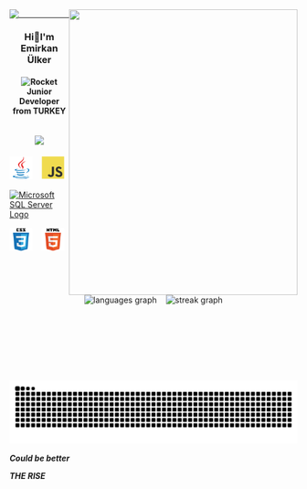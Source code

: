<img align="right" height="500" width="400" src="https://giffiles.alphacoders.com/917/91750.gif" />
<img align="left" src="https://visitor-badge.laobi.icu/badge?page_id=emrkn-ulkr.emrkn-ulkr&left_color=red&right_color=mediumpurple"  />
<hr>
<h3 align="center">Hi👋I'm Emirkan Ülker</h3>
<h4 align="center">
    <img src="https://images.emojiterra.com/google/noto-emoji/animated-emoji/1f680.gif" alt="Rocket" width="20" height="20">Junior Developer from TURKEY
</h4>
<br>
<div align="center">
    <a href="mailto:emirkanulker08@gmail.com">
      <img src="https://img.shields.io/badge/Email-emirkanulker08@gmail.com-red?style=flat-square&logo=gmail"></a>
</div>
<br>
<div style="display: flex; gap: 1rem; flex-wrap: wrap; align-items: center;">
    <!-- Her ikon linki -->
    <a href="https://www.java.com" target="_blank" rel="noopener noreferrer" aria-label="Java programming language">
      <img src="https://raw.githubusercontent.com/devicons/devicon/master/icons/java/java-original.svg" alt="Java Logo" style="width:40px; height:40px; transition: transform 0.3s;" onmouseover="this.style.transform='scale(1.1)'" onmouseout="this.style.transform='scale(1)'" />
    </a>
  <a href="https://developer.mozilla.org/en-US/docs/Web/JavaScript" target="_blank" rel="noopener noreferrer" aria-label="JavaScript programming language">
      <img src="https://raw.githubusercontent.com/devicons/devicon/master/icons/javascript/javascript-original.svg" alt="JavaScript Logo" style="width:40px; height:40px; transition: transform 0.3s;" onmouseover="this.style.transform='scale(1.1)'" onmouseout="this.style.transform='scale(1)'" />
    </a>
   <a href="https://www.microsoft.com/en-us/sql-server" target="_blank" rel="noopener noreferrer" aria-label="Microsoft SQL Server">
      <img src="https://www.svgrepo.com/show/303229/microsoft-sql-server-logo.svg" alt="Microsoft SQL Server Logo" style="width:40px; height:40px; transition: transform 0.3s;" onmouseover="this.style.transform='scale(1.1)'" onmouseout="this.style.transform='scale(1)'" />
    </a>
    <a href="https://www.w3schools.com/css/" target="_blank" rel="noopener noreferrer" aria-label="CSS3 stylesheet language">
      <img src="https://raw.githubusercontent.com/devicons/devicon/master/icons/css3/css3-original-wordmark.svg" alt="CSS3 Logo" style="width:40px; height:40px; transition: transform 0.3s;" onmouseover="this.style.transform='scale(1.1)'" onmouseout="this.style.transform='scale(1)'" />
    </a>
    <a href="https://www.w3.org/html/" target="_blank" rel="noopener noreferrer" aria-label="HTML5 markup language">
      <img src="https://raw.githubusercontent.com/devicons/devicon/master/icons/html5/html5-original-wordmark.svg" alt="HTML5 Logo" style="width:40px; height:40px; transition: transform 0.3s;" onmouseover="this.style.transform='scale(1.1)'" onmouseout="this.style.transform='scale(1)'" />
    </a>   
  </div>
<br>


<section style="width: 100%; display: flex; justify-content: center; gap: 1rem; flex-wrap: wrap; box-sizing: border-box; padding: 0 1rem;">
  <img src="https://github-readme-stats.vercel.app/api/top-langs?username=emrkn-ulkr&locale=en&hide_title=false&layout=compact&card_width=320&langs_count=5&theme=default&hide_border=true&order=2" alt="languages graph" style="height: 150px; max-width: 100%; object-fit: contain;" />
  <img src="https://streak-stats.demolab.com?user=emrkn-ulkr&locale=en&mode=daily&theme=default&hide_border=true&border_radius=5&order=3" alt="streak graph" style="height: 150px; max-width: 100%; object-fit: contain;" />
</section>
<img src="https://raw.githubusercontent.com/emrkn-ulkr/emrkn-ulkr/output/snake.svg" alt="Snake animation" />

**_Could be better_**

**_THE RISE_**
